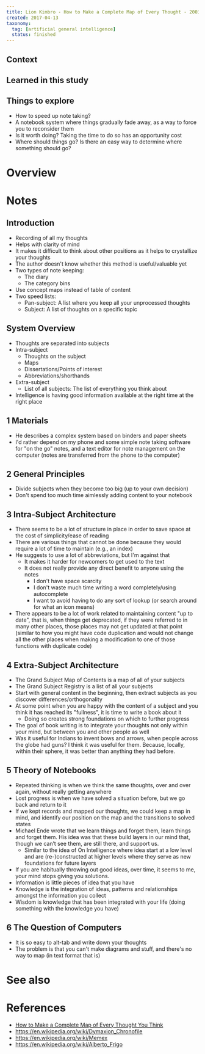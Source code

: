```yaml
---
title: Lion Kimbro - How to Make a Complete Map of Every Thought - 2003
created: 2017-04-13
taxonomy:
  tag: [artificial general intelligence]
  status: finished
---
```


## Context

## Learned in this study

## Things to explore
* How to speed up note taking?
* A notebook system where things gradually fade away, as a way to force you to reconsider them
* Is it worth doing? Taking the time to do so has an opportunity cost
* Where should things go? Is there an easy way to determine where something should go?

# Overview

# Notes
## Introduction
* Recording of all my thoughts
* Helps with clarity of mind
* It makes it difficult to think about other positions as it helps to crystallize your thoughts
* The author doesn't know whether this method is useful/valuable yet
* Two types of note keeping:
	* The diary
	* The category bins
* Use concept maps instead of table of content
* Two speed lists:
	* Pan-subject: A list where you keep all your unprocessed thoughts
	* Subject: A list of thoughts on a specific topic

## System Overview
* Thoughts are separated into subjects
* Intra-subject
	* Thoughts on the subject
	* Maps
	* Dissertations/Points of interest
	* Abbreviations/shorthands
* Extra-subject
	* List of all subjects: The list of everything you think about
* Intelligence is having good information available at the right time at the right place

## 1 Materials
* He describes a complex system based on binders and paper sheets
* I'd rather depend on my phone and some simple note taking software for "on the go" notes, and a text editor for note management on the computer (notes are transferred from the phone to the computer)

## 2 General Principles
* Divide subjects when they become too big (up to your own decision)
* Don't spend too much time aimlessly adding content to your notebook

## 3 Intra-Subject Architecture
* There seems to be a lot of structure in place in order to save space at the cost of simplicity/ease of reading
* There are various things that cannot be done because they would require a lot of time to maintain (e.g., an index)
* He suggests to use a lot of abbreviations, but I'm against that
	* It makes it harder for newcomers to get used to the text
	* It does not really provide any direct benefit to anyone using the notes
		* I don't have space scarcity
		* I don't waste much time writing a word completely/using autocomplete
		* I want to avoid having to do any sort of lookup (or search around for what an icon means)
* There appears to be a lot of work related to maintaining content "up to date", that is, when things get deprecated, if they were referred to in many other places, those places may not get updated at that point (similar to how you might have code duplication and would not change all the other places when making a modification to one of those functions with duplicate code)

## 4 Extra-Subject Architecture
* The Grand Subject Map of Contents is a map of all of your subjects
* The Grand Subject Registry is a list of all your subjects
* Start with general content in the beginning, then extract subjects as you discover differences/orthogonality
* At some point when you are happy with the content of a subject and you think it has reached its "fullness", it is time to write a book about it
	* Doing so creates strong foundations on which to further progress
* The goal of book writing is to integrate your thoughts not only within your mind, but between you and other people as well
* Was it useful for Indians to invent bows and arrows, when people across the globe had guns? I think it was useful for them. Because, locally, within their sphere, it was better than anything they had before.

## 5 Theory of Notebooks
* Repeated thinking is when we think the same thoughts, over and over again, without really getting anywhere
* Lost progress is when we have solved a situation before, but we go back and return to it
* If we kept records and mapped our thoughts, we could keep a map in mind, and identify our position on the map and the transitions to solved states
* Michael Ende wrote that we learn things and forget them, learn things and forget them. His idea was that these build layers in our mind that, though we can’t see them, are still there, and support us.
	* Similar to the idea of On Intelligence where idea start at a low level and are (re-)constructed at higher levels where they serve as new foundations for future layers
* If you are habitually throwing out good ideas, over time, it seems to me, your mind stops giving you solutions.
* Information is little pieces of idea that you have
* Knowledge is the integration of ideas, patterns and relationships amongst the information you collect
* Wisdom is knowledge that has been integrated with your life (doing something with the knowledge you have)

## 6 The Question of Computers
* It is so easy to alt-tab and write down your thoughts
* The problem is that you can't make diagrams and stuff, and there's no way to map (in text format that is)

# See also

# References
* [How to Make a Complete Map of Every Thought You Think](http://users.speakeasy.net/~lion/nb/book.pdf)
* https://en.wikipedia.org/wiki/Dymaxion_Chronofile
* https://en.wikipedia.org/wiki/Memex
* https://en.wikipedia.org/wiki/Alberto_Frigo
